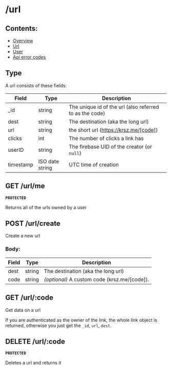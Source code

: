 # /url

## Contents:

-   [Overview](README.md)
-   [Url](url.md)
-   [User](user.md)
-   [Api error codes](apierror.md)

## Type

A url consists of these fields:

| Field     | Type            | Description                                             |
| --------- | --------------- | ------------------------------------------------------- |
| \_id      | string          | The unique id of the url (also referred to as the code) |
| dest      | string          | The destination (aka the long url)                      |
| url       | string          | the short url (https://krsz.me/[code])                  |
| clicks    | int             | The number of clicks a link has                         |
| userID    | string          | The firebase UID of the creator (or `null`)             |
| timestamp | ISO date string | UTC time of creation                                    |

## **GET** /url/me

**`PROTECTED`**

Returns all of the urls owned by a user

## **POST** /url/create

Create a new url

### Body:

| Field | Type   | Description                                  |
| ----- | ------ | -------------------------------------------- |
| dest  | string | The destination (aka the long url)           |
| code  | string | _(optional)_ A custom code (krsz.me/[code]). |

## **GET** /url/:code

Get data on a url

If you are authenticated as the owner of the link, the whole link object is
returned, otherwise you just get the `_id`, `url`, `dest`.

## **DELETE** /url/:code

**`PROTECTED`**

Deletes a url and returns it
